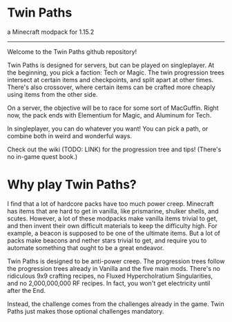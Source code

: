 # Twin Paths

a Minecraft modpack for 1.15.2

---

Welcome to the Twin Paths github repository!

Twin Paths is designed for servers, but can be played on singleplayer. At the beginning, you pick a faction: Tech or Magic. The twin progression trees intersect at certain items and checkpoints, and split apart at other times. There's also crossover, where certain items can be crafted more cheaply using items from the other side.

On a server, the objective will be to race for some sort of MacGuffin. Right now, the pack ends with Elementium for Magic, and Aluminum for Tech.

In singleplayer, you can do whatever you want! You can pick a path, or combine both in weird and wonderful ways.

Check out the wiki (TODO: LINK) for the progression tree and tips! (There's no in-game quest book.)

# Why play Twin Paths?

I find that a lot of hardcore packs have too much power creep. Minecraft has items that are hard to get in vanilla, like prismarine, shulker shells, and scutes. However, a lot of these modpacks make vanilla items trivial to get, and then invent their own difficult materials to keep the difficulty high. For example, a beacon is supposed to be one of the ultimate items. But a lot of packs make beacons and nether stars trivial to get, and require you to automate something that ought to be a great endeavor.

Twin Paths is designed to be anti-power creep. The progression trees follow the progression trees already in Vanilla and the five main mods. There's no ridiculous 9x9 crafting recipes, no Fluxed Hypercholratium Singularities, and no 2,000,000,000 RF recipes. In fact, you won't get electricity until after the End.

Instead, the challenge comes from the challenges already in the game. Twin Paths just makes those optional challenges mandatory.

